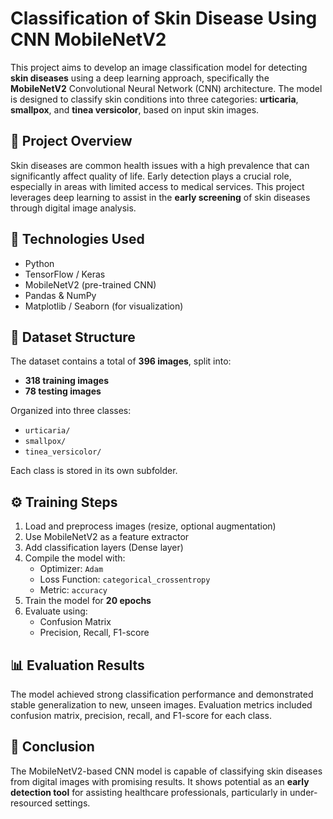# Classification of Skin Disease Using CNN MobileNetV2

This project aims to develop an image classification model for detecting **skin diseases** using a deep learning approach, specifically the **MobileNetV2** Convolutional Neural Network (CNN) architecture. The model is designed to classify skin conditions into three categories: **urticaria**, **smallpox**, and **tinea versicolor**, based on input skin images.

## 🚀 Project Overview

Skin diseases are common health issues with a high prevalence that can significantly affect quality of life. Early detection plays a crucial role, especially in areas with limited access to medical services. This project leverages deep learning to assist in the **early screening** of skin diseases through digital image analysis.

## 🧠 Technologies Used

- Python
- TensorFlow / Keras
- MobileNetV2 (pre-trained CNN)
- Pandas & NumPy
- Matplotlib / Seaborn (for visualization)

## 📁 Dataset Structure

The dataset contains a total of **396 images**, split into:
- **318 training images**
- **78 testing images**

Organized into three classes:
- `urticaria/`
- `smallpox/`
- `tinea_versicolor/`

Each class is stored in its own subfolder.

## ⚙️ Training Steps

1. Load and preprocess images (resize, optional augmentation)
2. Use MobileNetV2 as a feature extractor
3. Add classification layers (Dense layer)
4. Compile the model with:
   - Optimizer: `Adam`
   - Loss Function: `categorical_crossentropy`
   - Metric: `accuracy`
5. Train the model for **20 epochs**
6. Evaluate using:
   - Confusion Matrix
   - Precision, Recall, F1-score

## 📊 Evaluation Results

The model achieved strong classification performance and demonstrated stable generalization to new, unseen images. Evaluation metrics included confusion matrix, precision, recall, and F1-score for each class.

## 📌 Conclusion

The MobileNetV2-based CNN model is capable of classifying skin diseases from digital images with promising results. It shows potential as an **early detection tool** for assisting healthcare professionals, particularly in under-resourced settings.

